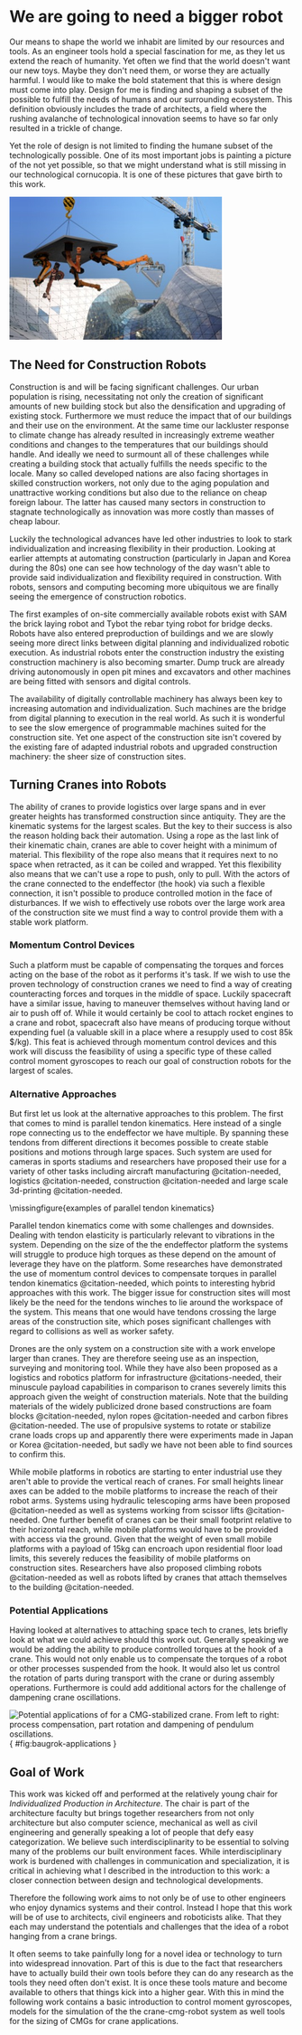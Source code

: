 
# We are going to need a bigger robot

Our means to shape the world we inhabit are limited by our resources and tools.
As an engineer tools hold a special fascination for me, as they let us extend the reach of humanity.
Yet often we find that the world doesn't want our new toys.
Maybe they don't need them, or worse they are actually harmful.
I would like to make the bold statement that this is where design must come into play.
Design for me is finding and shaping a subset of the possible to fulfill the needs of humans and our surrounding ecosystem.
This definition obviously includes the trade of architects, a field where the rushing avalanche of technological innovation seems to have so far only resulted in a trickle of change.

Yet the role of design is not limited to finding the humane subset of the technologically possible.
One of its most important jobs is painting a picture of the not yet possible, so that we might understand what is still missing in our technological cornucopia.
It is one of these pictures that gave birth to this work.

![Photomontage of robots suspended from a tower crane performing facade assembly.](./figures/crane-robot-montage.jpg)

## The Need for Construction Robots

Construction is and will be facing significant challenges.
Our urban population is rising, necessitating not only the creation of significant amounts of new building stock but also the densification and upgrading of existing stock.
Furthermore we must reduce the impact that of our buildings and their use on the environment.
At the same time our lackluster response to climate change has already resulted in increasingly extreme weather conditions and changes to the temperatures that our buildings should handle.
And ideally we need to surmount all of these challenges while creating a building stock that actually fulfills the needs specific to the locale.
Many so called developed nations are also facing shortages in skilled construction workers, not only due to the aging population and unattractive working conditions but also due to the reliance on cheap foreign labour.
The latter has caused many sectors in construction to stagnate technologically as innovation was more costly than masses of cheap labour.

Luckily the technological advances have led other industries to look to stark individualization and increasing flexibility in their production.
Looking at earlier attempts at automating construction (particularly in Japan and Korea during the 80s) one can see how technology of the day wasn't able to provide said individualization and flexibility required in construction.
With robots, sensors and computing becoming more ubiquitous we are finally seeing the emergence of construction robotics.

The first examples of on-site commercially available robots exist with SAM the brick laying robot and Tybot the rebar tying robot for bridge decks.
Robots have also entered preproduction of buildings and we are slowly seeing more direct links between digital planning and individualized robotic execution.
As industrial robots enter the construction industry the existing construction machinery is also becoming smarter.
Dump truck are already driving autonomously in open pit mines and excavators and other machines are being fitted with sensors and digital controls.

The availability of digitally controllable machinery has always been key to increasing automation and individualization.
Such machines are the bridge from digital planning to execution in the real world.
As such it is wonderful to see the slow emergence of programmable machines suited for the construction site.
Yet one aspect of the construction site isn't covered by the existing fare of adapted industrial robots and upgraded construction machinery: the sheer size of construction sites.

## Turning Cranes into Robots

The ability of cranes to provide logistics over large spans and in ever greater heights has transformed construction since antiquity.
They are the kinematic systems for the largest scales.
But the key to their success is also the reason holding back their automation.
Using a rope as the last link of their kinematic chain, cranes are able to cover height with a minimum of material.
This flexibility of the rope also means that it requires next to no space when retracted, as it can be coiled and wrapped.
Yet this flexibility also means that we can't use a rope to push, only to pull.
With the actors of the crane connected to the endeffector (the hook) via such a flexible connection, it isn't possible to produce controlled motion in the face of disturbances.
If we wish to effectively use robots over the large work area of the construction site we must find a way to control provide them with a stable work platform.

### Momentum Control Devices

Such a platform must be capable of compensating the torques and forces acting on the base of the robot as it performs it's task.
If we wish to use the proven technology of construction cranes we need to find a way of creating counteracting forces and torques in the middle of space.
Luckily spacecraft have a similar issue, having to maneuver themselves without having land or air to push off of.
While it would certainly be cool to attach rocket engines to a crane and robot, spacecraft also have means of producing torque without expending fuel (a valuable skill in a place where a resupply used to cost 85k $/kg).
This feat is achieved through momentum control devices and this work will discuss the feasibility of using a specific type of these called control moment gyroscopes to reach our goal of construction robots for the largest of scales.

### Alternative Approaches

But first let us look at the alternative approaches to this problem.
The first that comes to mind is parallel tendon kinematics.
Here instead of a single rope connecting us to the endeffector we have multiple.
By spanning these tendons from different directions it becomes possible to create stable positions and motions through large spaces.
Such system are used for cameras in sports stadiums and researchers have proposed their use for a variety of other tasks including aircraft manufacturing @citation-needed, logistics @citation-needed, construction @citation-needed and large scale 3d-printing @citation-needed.

\missingfigure{examples of parallel tendon kinematics}

Parallel tendon kinematics come with some challenges and downsides.
Dealing with tendon elasticity is particularly relevant to vibrations in the system.
Depending on the size of the the endeffector platform the systems will struggle to produce high torques as these depend on the amount of leverage they have on the platform.
Some researches have demonstrated the use of momentum control devices to compensate torques in parallel tendon kinematics @citation-needed, which points to interesting hybrid approaches with this work.
The bigger issue for construction sites will most likely be the need for the tendons winches to lie around the workspace of the system.
This means that one would have tendons crossing the large areas of the construction site, which poses significant challenges with regard to collisions as well as worker safety.

Drones are the only system on a construction site with a work envelope larger than cranes.
They are therefore seeing use as an inspection, surveying and monitoring tool.
While they have also been proposed as a logistics and robotics platform for infrastructure @citations-needed, their minuscule payload capabilities in comparison to cranes severely limits this approach given the weight of construction materials.
Note that the building materials of the widely publicized drone based constructions are foam blocks @citation-needed, nylon ropes @citation-needed and carbon fibres @citation-needed.
The use of propulsive systems to rotate or stabilize crane loads crops up and apparently there were experiments made in Japan or Korea @citation-needed, but sadly we have not been able to find sources to confirm this.

While mobile platforms in robotics are starting to enter industrial use they aren't able to provide the vertical reach of cranes.
For small heights linear axes can be added to the mobile platforms to increase the reach of their robot arms.
Systems using hydraulic telescoping arms have been proposed @citation-needed as well as systems working from scissor lifts @citation-needed.
One further benefit of cranes can be their small footprint relative to their horizontal reach, while mobile platforms would have to be provided with access via the ground.
Given that the weight of even small mobile platforms with a payload of 15kg can encroach upon residential floor load limits, this severely reduces the feasibility of mobile platforms on construction sites.
Researchers have also proposed climbing robots @citation-needed as well as robots lifted by cranes that attach themselves to the building @citation-needed.

### Potential Applications

Having looked at alternatives to attaching space tech to cranes, lets briefly look at what we could achieve should this work out.
Generally speaking we would be adding the ability to produce controlled torques at the hook of a crane.
This would not only enable us to compensate the torques of a robot or other processes suspended from the hook.
It would also let us control the rotation of parts during transport with the crane or during assembly operations.
Furthermore is could add additional actors for the challenge of dampening crane oscillations.

![Potential applications of for a CMG-stabilized crane. From left to right: process compensation, part rotation and dampening of pendulum oscillations.](./figures/baugrok-applications.gif){ #fig:baugrok-applications }

## Goal of Work

This work was kicked off and performed at the relatively young chair for _Individualized Production in Architecture_.
The chair is part of the architecture faculty but brings together researchers from not only architecture but also computer science, mechanical as well as civil engineering and generally speaking a lot of people that defy easy categorization.
We believe such interdisciplinarity to be essential to solving many of the problems our built environment faces.
While interdisciplinary work is burdened with challenges in communication and specialization, it is critical in achieving what I described in the introduction to this work: a closer connection between design and technological developments. 

Therefore the following work aims to not only be of use to other engineers who enjoy dynamics systems and their control.
Instead I hope that this work will be of use to architects, civil engineers and roboticists alike.
That they each may understand the potentials and challenges that the idea of a robot hanging from a crane brings.

It often seems to take painfully long for a novel idea or technology to turn into widespread innovation.
Part of this is due to the fact that researchers have to actually build their own tools before they can do any research as the tools they need often don't exist.
It is once these tools mature and become available to others that things kick into a higher gear.
With this in mind the following work contains a basic introduction to control moment gyroscopes, models for the simulation of the the crane-cmg-robot system as well tools for the sizing of CMGs for crane applications.
